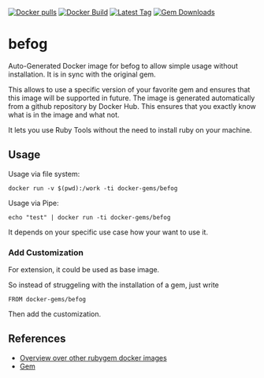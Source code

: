 [![Docker pulls](https://img.shields.io/docker/pulls/rubygem/befog.svg)](https://hub.docker.com/r/rubygem/befog/)
[![Docker Build](https://img.shields.io/docker/automated/rubygem/befog.svg)](https://hub.docker.com/r/rubygem/befog/)
[![Latest Tag](https://img.shields.io/github/tag/docker-rubygem/befog.svg)](https://hub.docker.com/r/rubygem/befog/)
[![Gem Downloads](https://img.shields.io/gem/dt/befog.svg)](https://rubygems.org/gems/befog/)
# befog

Auto-Generated Docker image for befog to allow simple usage without installation.
It is in sync with the original gem.

This allows to use a specific version of your favorite gem and ensures that this image will be supported in future.
The image is generated automatically from a github repository by Docker Hub.
This ensures that you exactly know what is in the image and what not.

It lets you use Ruby Tools without the need to install ruby on your machine.

## Usage

Usage via file system:

`docker run -v $(pwd):/work -ti docker-gems/befog`

Usage via Pipe:

`echo "test" | docker run -ti docker-gems/befog`

It depends on your specific use case how your want to use it.

### Add Customization

For extension, it could be used as base image.

So instead of struggeling with the installation of a gem, just write

`FROM docker-gems/befog`

Then add the customization.

## References

 - [Overview over other rubygem docker images](https://github.com/thinkbot/docker-rubygem)
 - [Gem](https://rubygems.org/gems/befog/)
